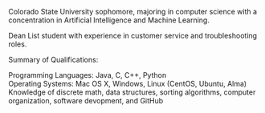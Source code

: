 Colorado State University sophomore, majoring in computer science with a concentration in Artificial Intelligence and Machine Learning.

Dean List student with experience in customer service and troubleshooting roles.

Summary of Qualifications:

Programming Languages: Java, C, C++, Python<br />
Operating Systems: Mac OS X, Windows, Linux (CentOS, Ubuntu, Alma)<br />
Knowledge of discrete math, data structures, sorting algorithms, computer organization, software devopment, and GitHub<br />
